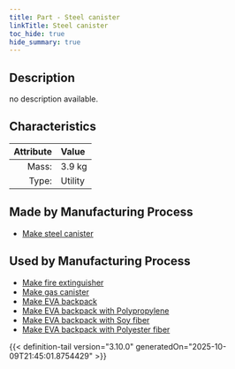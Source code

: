 ```yaml
---
title: Part - Steel canister
linkTitle: Steel canister
toc_hide: true
hide_summary: true
---
```

<!-- This is generated by the MarsSim HelpGenertor, do not edit. -->

## Description
no description available.

## Characteristics

| Attribute      | Value |
|--------:|:------|
|Mass:|3.9 kg|
|Type:|Utility|

## Made by Manufacturing Process

- [Make steel canister](/docs/definitions/process/make-steel-canister)

## Used by Manufacturing Process

- [Make fire extinguisher](/docs/definitions/process/make-fire-extinguisher)
- [Make gas canister](/docs/definitions/process/make-gas-canister)
- [Make EVA backpack](/docs/definitions/process/make-eva-backpack)
- [Make EVA backpack with Polypropylene](/docs/definitions/process/make-eva-backpack-with-polypropylene)
- [Make EVA backpack with Soy fiber](/docs/definitions/process/make-eva-backpack-with-soy-fiber)
- [Make EVA backpack with Polyester fiber](/docs/definitions/process/make-eva-backpack-with-polyester-fiber)



{{< definition-tail version="3.10.0" generatedOn="2025-10-09T21:45:01.8754429" >}}



